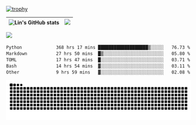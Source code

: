 [![trophy](https://github-profile-trophy.vercel.app/?username=ocss884&column=7)](https://github.com/ocss884)

| ![Lin's GitHub stats](https://github-readme-stats.vercel.app/api?username=ocss884&show_icons=true&hide_border=True&count_private=true) | ![](https://github-readme-streak-stats.herokuapp.com?user=ocss884&hide_border=true&date_format=M%20j%5B%2C%20Y%5D&ring=7EDDCF&fire=7EDDCF") |
| ------------------------------------------------------------ | ------------------------------------------------------------ |

![](https://komarev.com/ghpvc/?username=ocss884&color=brightgreen)

<!--START_SECTION:waka-->

```txt
Python             368 hrs 17 mins ███████████████████▒░░░░░   76.73 %
Markdown           27 hrs 50 mins  █▒░░░░░░░░░░░░░░░░░░░░░░░   05.80 %
TOML               17 hrs 47 mins  █░░░░░░░░░░░░░░░░░░░░░░░░   03.71 %
Bash               14 hrs 54 mins  ▓░░░░░░░░░░░░░░░░░░░░░░░░   03.11 %
Other              9 hrs 59 mins   ▓░░░░░░░░░░░░░░░░░░░░░░░░   02.08 %
```

<!--END_SECTION:waka-->

<p align="center">
   <img src="https://github.com/ocss884/ocss884/blob/output/github-snake.svg" alt="snake">
</p>
